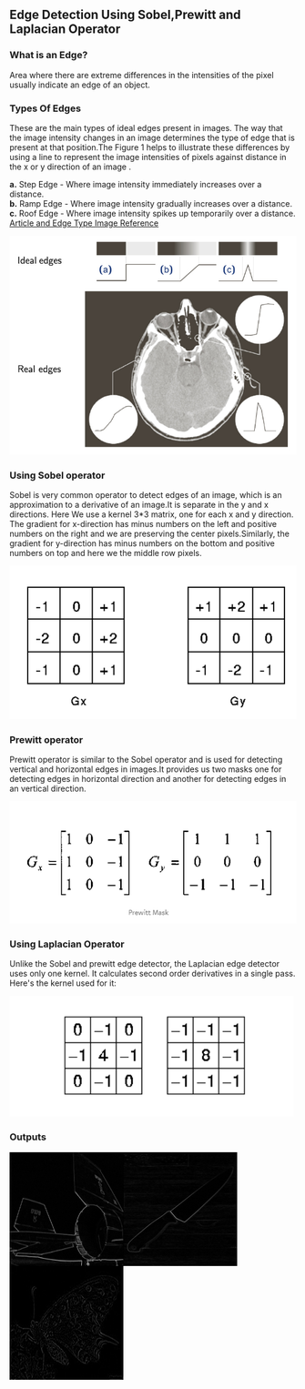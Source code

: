 ## Edge Detection Using Sobel,Prewitt and Laplacian Operator

### What is an Edge?
Area where there are extreme differences in the intensities of the pixel usually indicate an edge of an object.

### Types Of Edges
These are the main types of ideal edges present in images. The way that the image intensity changes in an image determines the type of edge that is present at that position.The Figure 1 helps to illustrate these differences by using a line to represent the image intensities of pixels against distance in the x or y direction of an image .

**a.** Step Edge - Where image intensity immediately increases over a distance. <br>
**b.** Ramp Edge - Where image intensity gradually increases over a distance. <br>
**c.** Roof Edge - Where image intensity spikes up temporarily over a distance.
[Article and Edge Type Image Reference](http://www.doc.ic.ac.uk/~ts2615/contribution.html#1)

![Edge Types](images/edge_type.jpg)




### Using Sobel operator
Sobel is very common operator to detect edges of an image, which is an approximation to a derivative of an image.It is separate in the y and x directions. Here We use a kernel 3*3 matrix, one for each x and y direction. The gradient for x-direction has minus numbers on the left and positive numbers on the right and we are preserving the center pixels.Similarly, the gradient for y-direction has minus numbers on the bottom and positive numbers on top and here we the middle row pixels.

![alt text](images/sobel_con_kernels.png)

### Prewitt operator
Prewitt operator is similar to the Sobel operator and is used for detecting vertical and horizontal edges in images.It provides us two masks one for detecting edges in horizontal direction and another for detecting edges in an vertical direction.

![alt text](images/prewitt's_kernel.png)

### Using Laplacian Operator
Unlike the Sobel and prewitt edge detector, the Laplacian edge detector uses only one kernel. It calculates second order derivatives in a single pass. Here's the kernel used for it:

![alt text](images/laplacian_kernel.png)


### Outputs

<a href="url"><img src="output/sobel_jet.jpg" alt="Sobel output" align="left" height="200" width="200" ></a>

<a href="url"><img src="output/prewitt_knife.jpg" alt="Prewitt output" align="left" height="200" width="200" ></a> 

<a href="url"><img src="output/lap_butterfly.jpg" alt="Laplacian output" align="left" height="200" width="200" ></a>

